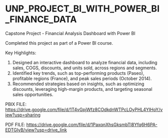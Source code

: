 # UNP_PROJECT_BI_WITH_POWER_BI_FINANCE_DATA

Capstone Project - Financial Analysis Dashboard with Power BI

Completed this project as part of a Power BI course.

Key Highlights:

1. Designed an interactive dashboard to analyze financial data, including sales, COGS, discounts, and units sold, across regions and segments.
2. Identified key trends, such as top-performing products (Paseo), profitable regions (France), and peak sales periods (October 2014).
3. Recommended strategies based on insights, such as optimizing discounts, leveraging high-margin products, and targeting seasonal sales opportunities.

PBIX FILE: https://drive.google.com/file/d/1T4vGpjWfz8COdkdnWTPcLOyPHL4YIHoY/view?usp=sharing

PDF FILE: https://drive.google.com/file/d/1PaxqnXhsGksmbTl8Yfq6H6PA-EDTGIyB/view?usp=drive_link
